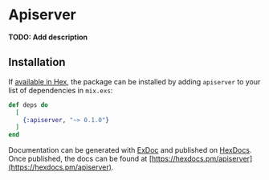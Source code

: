 # Apiserver

**TODO: Add description**

## Installation

If [available in Hex](https://hex.pm/docs/publish), the package can be installed
by adding `apiserver` to your list of dependencies in `mix.exs`:

```elixir
def deps do
  [
    {:apiserver, "~> 0.1.0"}
  ]
end
```

Documentation can be generated with [ExDoc](https://github.com/elixir-lang/ex_doc)
and published on [HexDocs](https://hexdocs.pm). Once published, the docs can
be found at [https://hexdocs.pm/apiserver](https://hexdocs.pm/apiserver).

